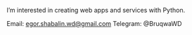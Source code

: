 I’m interested in creating web apps and services with Python.

Email: egor.shabalin.wd@gmail.com
Telegram: @BruqwaWD
